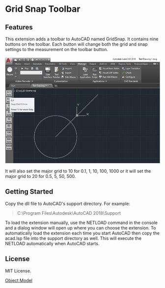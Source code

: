 ﻿# Grid Snap Toolbar

## Features
This extension adds a toolbar to AutoCAD named GridSnap. It contains nine buttons on the toolbar.
Each button will change both the grid and snap settings to the measurement on the toolbar button.

![GridSnap Toolbar](./GridSnapToolbar/Docs/AutoCADToolbar.png "GridSnap Toolbar")

It will also set the major grid to 10 for 0.1, 1, 10, 100, 1000 or it will set the major grid to 20 for 0.5, 5, 50, 500.


## Getting Started

Copy the dll file to AutoCAD's support directory. For example:

> C:\Program Files\Autodesk\AutoCAD 2018\Support

To load the extension manually, use the NETLOAD command in the console and a dialog window will open up where you can choose the extension.
To automatically load the extension each time you start AutoCAD then copy the acad.lsp file into the support directory as well. 
This will execute the NETLOAD automatically when AutoCAD starts.

## License

MIT License.

[Object Model](./GridSnapToolbar/Docs/ObjectModel.md)